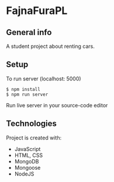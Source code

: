 # FajnaFuraPL

## General info

A student project about renting cars.

## Setup

To run server (localhost: 5000)

```
$ npm install
$ npm run server
```

Run live server in your source-code editor

## Technologies

Project is created with:

- JavaScript
- HTML, CSS
- MongoDB
- Mongoose
- NodeJS
